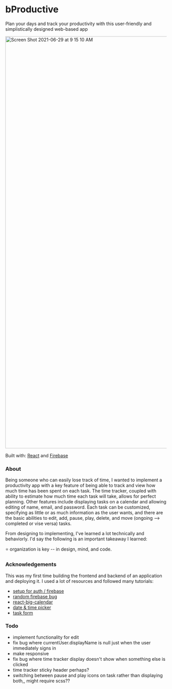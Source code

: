 # bProductive

Plan your days and track your productivity with this user-friendly and simplistically designed web-based app 

<img width="1286" alt="Screen Shot 2021-06-29 at 9 15 10 AM" src="https://user-images.githubusercontent.com/68198839/123813559-03dd7700-d8c3-11eb-8694-8955f37d2987.png">

Built with: [React](https://reactjs.org/) and [Firebase](https://firebase.google.com/docs)

### About

Being someone who can easily lose track of time, I wanted to implement a productivity app with a key feature of being able to track and view how much time has been spent on each task. The time tracker, coupled with ability to estimate how much time each task will take, allows for perfect planning. Other features include displaying tasks on a calendar and allowing editing of name, email, and password. Each task can be customized, specifying as little or as much information as the user wants, and there are the basic abilities to edit, add, pause, play, delete, and move (ongoing --> completed or vise versa) tasks.

From designing to implementing, I've learned a lot technically and behaviorly. I'd say the following is an important takeaway I learned:

⭐️ organization is key -- in design, mind, and code.

### Acknowledgements

This was my first time building the frontend and backend of an application and deploying it. I used a lot of resources and followed many tutorials:

* [setup for auth / firebase](https://www.youtube.com/watch?v=PKwu15ldZ7k&t=2352s&ab_channel=WebDevSimplifiedWebDevSimplified)
* [random firebase bug](https://medium.com/firebase-developers/why-is-my-currentuser-null-in-firebase-auth-4701791f74f0)
* [react-big-calendar](https://github.com/jquense/react-big-calendar)
* [date & time picker](https://projects.wojtekmaj.pl/react-datetime-picker/)
* [task form](https://www.youtube.com/watch?v=w7ejDZ8SWv8&t=3423s&ab_channel=TraversyMedia)

### Todo
* implement functionality for edit
* fix bug where currentUser.displayName is null just when the user immediately signs in
* make responsive
* fix bug where time tracker display doesn't show when something else is clicked
* time tracker sticky header perhaps?
* switching between pause and play icons on task rather than displaying both,, might require scss??

